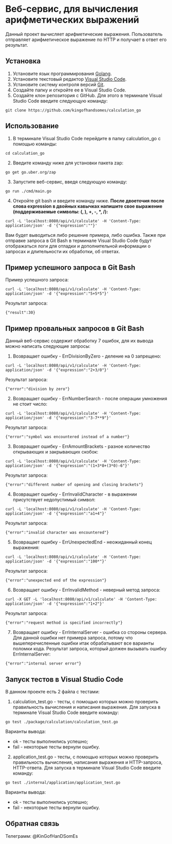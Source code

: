 # Веб-сервис, для вычисления арифметических выражений
Данный проект вычисляет арифметические выражения. Пользователь отправляет арифметическое выражение по HTTP и получает в ответ его результат.
## Установка
1. Установите язык программирования [Golang](https://go.dev/dl/).
2. Установите текстовый редактор [Visual Studio Code](https://code.visualstudio.com/).
3. Установите систему контроля версий [Git](https://git-scm.com/downloads).
4. Создайте папку и откройте ее в Visual Studio Code.
5. Создайте клон репозитория с GitHub. Для этого в терминале Visual Studio Code введите следующую команду:
```
git clone https://github.com/kingofhandsomes/calculation_go
```
## Использование
1. В терминале Visual Studio Code перейдите в папку calculation_go с помощью команды:
```
cd calculation_go
```
2. Введите команду ниже для установки пакета zap:
```
go get go.uber.org/zap
```
3. Запустите веб-сервис, введя следующую команду:
```
go run ./cmd/main.go
```
4. Откройте git bash и введите команду нижe. __После двоеточия после слова expression в двойных кавычках напишите свое выражение (поддерживаемые символы: (, ), +, -, *, /):__
```
curl -L 'localhost:8080/api/v1/calculate' -H 'Content-Type: application/json' -d '{"expression":""}'
```
Вам будет выводиться либо решение примера, либо ошибка.
Также при отправке запроса в Git Bash в терминале Visual Studio Code будут отображаться логи для отладки и дополнительной информации о запросах и длительности их обработки, об ответах.
## Пример успешного запроса в Git Bash
Пример успешного запроса:
```
curl -L 'localhost:8080/api/v1/calculate' -H 'Content-Type: application/json' -d '{"expression":"5+5*5"}'
```
Результат запроса:
```
{"result":30}
```
## Пример провальных запросов в Git Bash
Данный веб-сервис содержит обработку 7 ошибок, для их вывода можно написать следующие запросы:
1. Возвращает ошибку - ErrDivisionByZero - деление на 0 запрещено:
```
curl -L 'localhost:8080/api/v1/calculate' -H 'Content-Type: application/json' -d '{"expression":"2+3/0"}'
```
Результат запроса:
```
{"error":"division by zero"}
```
2. Возвращает ошибку - ErrNumberSearch - после операции умножения не стоит число:
```
curl -L 'localhost:8080/api/v1/calculate' -H 'Content-Type: application/json' -d '{"expression":"3-7**9"}'
```
Результат запроса:
```
{"error":"symbol was encountered instead of a number"}
```
3. Возвращает ошибку - ErrAmountBrackets - разное количество открывающих и закрывающих скобок:
```
curl -L 'localhost:8080/api/v1/calculate' -H 'Content-Type: application/json' -d '{"expression":"(1+3*8+(3*0)-6"}'
```
Результат запроса:
```
{"error":"different number of opening and closing brackets"}
```
4. Возвращает ошибку - ErrInvalidCharacter - в выражении присутствует недопустимый символ:
```
curl -L 'localhost:8080/api/v1/calculate' -H 'Content-Type: application/json' -d '{"expression":"a1+4"}'
```
Результат запроса:
```
{"error":"invalid character was encountered"}
```
5. Возвращает ошибку - ErrUnexpectedEnd - неожиданный конец выражения:
```
curl -L 'localhost:8080/api/v1/calculate' -H 'Content-Type: application/json' -d '{"expression":"100*"}'
```
Результат запроса:
```
{"error":"unexpected end of the expression"}
```
6. Возвращает ошибку - ErrInvalidMethod - неверный метод запроса:
```
curl -X GET -L 'localhost:8080/api/v1/calculate' -H 'Content-Type: application/json' -d '{"expression":"1+2"}'
```
Результат запроса:
```
{"error":"request method is specified incorrectly"}
```
7. Возвращает ошибку - ErrInternalServer - ошибка со стороны сервера. Для данной ошибки нет примера запроса, потому что вышеперечисленные ошибки итак обрабатывают все варианты поломки кода.
Результат запроса, который должен вызывать ошибку ErrInternalServer:
```
{"error":"internal server error"}
```
## Запуск тестов в Visual Studio Code
В данном проекте есть 2 файла с тестами:
1. calculation_test.go - тесты, с помощью которых можно проверить правильность вычисления и написания выражения. Для запуска в терминале Visual Studio Code введите команду:
```
go test ./package/calculation/calculation_test.go
```
Варианты вывода:
- ok - тесты выполнились успешно;
- fail - некоторые тесты вернули ошибку.
2. application_test.go - тесты, с помощью которых можно проверить правильность вычисления, написания выражения и HTTP-запроса, HTTP-ответа. Для запуска в терминале Visual Studio Code введите команду:
```
go test ./internal/application/application_test.go
```
Варианты вывода:
- ok - тесты выполнились успешно;
- fail - некоторые тесты вернули ошибку.
## Обратная связь
Телеграмм: @KinGofHanDSomEs
